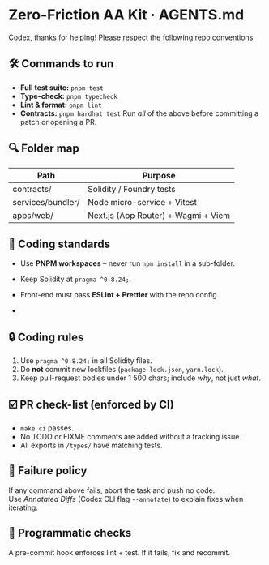 # Zero-Friction AA Kit · AGENTS.md
Codex, thanks for helping!  Please respect the following repo conventions.

## 🛠️ Commands to run
- **Full test suite:** `pnpm test`
- **Type-check:**     `pnpm typecheck`
- **Lint & format:**  `pnpm lint`
- **Contracts:**      `pnpm hardhat test`
Run *all* of the above before committing a patch or opening a PR.

## 🔍 Folder map
| Path                    | Purpose                                  |
|-------------------------|------------------------------------------|
| contracts/              | Solidity / Foundry tests                |
| services/bundler/       | Node micro-service + Vitest             |
| apps/web/               | Next.js (App Router) + Wagmi + Viem     |

## 📜 Coding standards
- Use **PNPM workspaces** – never run `npm install` in a sub-folder.
- Keep Solidity at `pragma ^0.8.24;`.
- Front-end must pass **ESLint + Prettier** with the repo config.

- 
## 🔒 Coding rules
1. Use `pragma ^0.8.24;` in all Solidity files.  
2. Do **not** commit new lockfiles (`package-lock.json`, `yarn.lock`).  
3. Keep pull-request bodies under 1 500 chars; include *why*, not just *what*.  

<!-- scope: repository -->

## ☑️ PR check-list (enforced by CI)
* `make ci` passes.  
* No TODO or FIXME comments are added without a tracking issue.  
* All exports in `/types/` have matching tests.  

## 🚨 Failure policy
If any command above fails, abort the task and push no code.  
Use *Annotated Diffs* (Codex CLI flag `--annotate`) to explain fixes when iterating.

## 🧪 Programmatic checks
A pre-commit hook enforces lint + test.  If it fails, fix and recommit.

<!-- Codex spec footers -->
<!-- scope: entire repo -->

